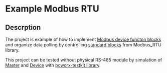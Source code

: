 # Example Modbus RTU

## Descrption

The project is example of how to implement [Modbus device functon blocks](./master/PC%20WORX/export-st/Main.ST#L183) and organize data polling by controlling [standard blocks](https://github.com/axhelp/example-modbus-rtu/blob/master/PC%20WORX/export-st/Main.ST#L117) from Modbus_RTU library.

This project can be tested without physical RS-485 module by simulation of [Master](./PC%20WORX/export-st/Main.ST#L161) and [Device](./PC%20WORX/export-st/MockDevices.ST#L41) with [pcworx-testkit library](https://github.com/axhelp/pcworx-testkit).
